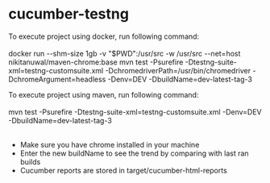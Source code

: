 # cucumber-testng

To execute project using docker, run following command:<br/><br/>
docker run --shm-size 1gb -v "$PWD":/usr/src -w /usr/src --net=host nikitanuwal/maven-chrome:base mvn test -Psurefire -Dtestng-suite-xml=testng-customsuite.xml -DchromedriverPath=/usr/bin/chromedriver -DchromeArgument=headless -Denv=DEV -DbuildName=dev-latest-tag-3

To execute project using maven, run following command:<br/><br/>
mvn test -Psurefire -Dtestng-suite-xml=testng-customsuite.xml -Denv=DEV -DbuildName=dev-latest-tag-3<br/><br/>

* Make sure you have chrome installed in your machine
* Enter the new buildName to see the trend by comparing with last ran builds
* Cucumber reports are stored in target/cucumber-html-reports
